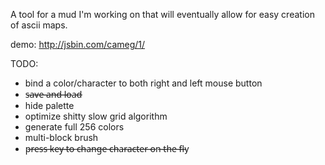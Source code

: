 A tool for a mud I'm working on that will eventually allow for easy creation of ascii maps.

demo: http://jsbin.com/cameg/1/

TODO:
 * bind a color/character to both right and left mouse button
 * s̶a̶v̶e̶ ̶a̶n̶d̶ ̶l̶o̶a̶d̶
 * hide palette 
 * optimize shitty slow grid algorithm
 * generate full 256 colors
 * multi-block brush
 * p̶r̶e̶s̶s̶ ̶k̶e̶y̶ ̶t̶o̶ ̶c̶h̶a̶n̶g̶e̶ ̶c̶h̶a̶r̶a̶c̶t̶e̶r̶ ̶o̶n̶ ̶t̶h̶e̶ ̶f̶l̶y
